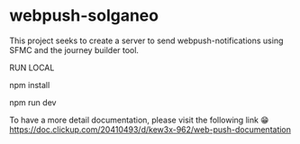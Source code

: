 # webpush-solganeo
This project seeks to create a server to send webpush-notifications using SFMC and the journey builder tool.

RUN LOCAL

npm install

npm run dev

To have a more detail documentation, please visit the following link 😁 https://doc.clickup.com/20410493/d/kew3x-962/web-push-documentation
